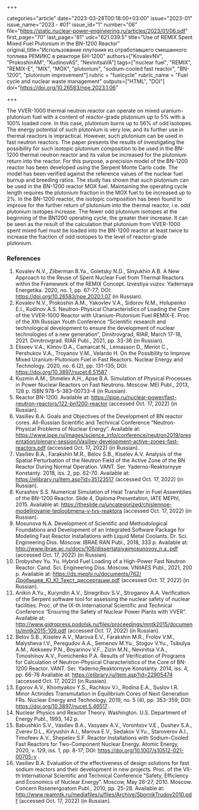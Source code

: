 +++

categories="article"
date="2023-03-28T00:18:00+03:00"
issue="2023-01"
issue_name="2023 - #01"
issue_id="1"
number="06"
file="https://static.nuclear-power-engineering.ru/articles/2023/01/06.pdf"
first_page="70"
last_page="81"
udc="621.039.5"
title="Use of REMIX Spent Mixed Fuel Plutonium in the BN-1200 Reactor"
original_title="Использование плутония из отработавшего смешанного топлива РЕМИКС в реакторе БН-1200"
authors=["KovalevNV", "ProkoshinAM", "KudinovAS", "NevinitsaVA"]
tags=["nuclear fuel", "REMIX", "REMIX-E", "MIX", "MOX", "plutonium", "sodium-cooled fast reactor", "BN-1200", "plutonium improvement"]
rubric = "fuelcycle"
rubric_name = "Fuel cycle and nuclear waste management"
outputs=["HTML", "DOI"]
doi="https://doi.org/10.26583/npe.2023.1.06"

+++

The VVER-1000 thermal neutron reactor can operate on mixed uranium-plutonium fuel with a content of reactor-grade plutonium up to 5% with a 100% loaded core. In this case, plutonium burns up to 56% of odd isotopes. The energy potential of such plutonium is very low, and its further use in thermal reactors is impractical. However, such plutonium can be used in fast neutron reactors. The paper presents the results of investigating the possibility for such isotopic plutonium composition to be used in the BN-1200 thermal neutron reactor and its value be increased for the plutonium return into the reactor. For this purpose, a precision model of the BN-1200 reactor has been developed using the Serpent Monte Carlo code. The model has been verified against the reference values of the nuclear fuel burnup and breeding ratios. The study has shown that such plutonium can be used in the BN-1200 reactor MOX fuel. Maintaining the operating cycle length requires the plutonium fraction in the MOX fuel to be increased up to 2%. In the BN-1200 reactor, the isotopic composition has been found to improve for the further return of plutonium into the thermal reactor, i.e. odd plutonium isotopes increase. The fewer odd plutonium isotopes at the beginning of the BN1200 operating cycle, the greater their increase. It can be seen as the result of the calculation that plutonium from VVER-1000 spent mixed fuel must be loaded into the BN-1200 reactor at least twice to increase the fraction of odd isotopes to the level of reactor-grade plutonium.

### References

1. Kovalev N.V., Zilberman B.Ya., Goletsky N.D., Sinyukhin A.B. A New Approach to the Reuse of Spent Nuclear Fuel from Thermal Reactors within the Framework of the REMIX Concept. Izvestiya vuzov. Yadernaya Energetika. 2020, no. 1, pp. 67-77; DOI: https://doi.org/10.26583/npe.2020.1.07 (in Russian).
2. Kovalev N.V., Prokoshin A.M., Yakovlev V.A., Sidorov N.M., Holupenko E.I., Kudinov A.S. Neutron-Physical Characteristics of Loading the Core of the VVER-1000 Reactor with Uranium-Plutonium Fuel REMIX-E. Proc. of the Xth Russian Youth Conference “Scientific research and technological development to ensure the development of nuclear technologies of a new generation”, Dimitrovgrad, RIAR, March 17-18, 2021. Dimitrovgrad. RIAR Publ., 2021, pp. 33-36 (in Russian).
3. Eliseev V.A., Klinov D.A., Camarcat N., Lemasson D., Meriot C., Pershukov V.A., Troyanov V.M., Velardo H. On the Possibility to Improve Mixed Uranium-Plutonium Fuel in Fast Reactors. Nuclear Energy and Technology. 2020, no. 6 (2), pp. 131-135; DOI: https://doi.org/10.3897/nucet.6.51587 .
4. Kuzmin A.M., Shmelev A.H., Apse B.A. Simulation of Physical Processes in Power Nuclear Reactors on Fast Neutrons. Moscow. MEI Publ., 2013, 128 p. ISBN 978-5-383-00733-4 (in Russian).
5. Reactor BN-1200. Available at: https://ippe.ru/nuclear-power/fast-neutron-reactors/122-bn1200-reactor (accessed Oct. 17, 2022) (in Russian).
6. Vasiliev B.A. Goals and Objectives of the Development of BN reactor cores. All-Russian Scientific and Technical Conference “Neutron-Physical Problems of Nuclear Energy”. Available at: https://www.ippe.ru/images/science_info/conference/neutron2019/presentation/plenary-session/Vasiliev-development-active-zones-fast-reactors.pdf (accessed Oct. 17, 2022) (in Russian).
7. Vasiliev B.A., Farakshin M.R., Belov S.B., Kiselev A.V. Analysis of the Spatial Perturbation of the Neutron Field of the Active Zone of the BN Reactor During Normal Operation. VANT. Ser. Yaderno-Reaktornyye Konstanty. 2018, iss. 2, pp. 62-70. Available at: https://elibrary.ru/item.asp?id=35123517 (accessed Oct. 17, 2022) (in Russian).
8. Kurashov S.S. Numerical Simulation of Heat Transfer in Fuel Assemblies of the BN-1200 Reactor. Slide 4, Diploma Presentation, IATE MEPhI, 2015. Available at: https://theslide.ru/uncategorized/chislennoe-modelirovanie-teploobmena-v-tvs-reaktora (accessed Oct. 17, 2022) (in Russian).
9. Mosunova N.A. Development of Scientific and Methodological Foundations and Development of an Integrated Software Package for Modeling Fast Reactor Installations with Liquid Metal Coolants. Dr. Sci. Engineering Diss. Moscow. IBRAE RAN Publ., 2018, 333 p. Available at: http://www.ibrae.ac.ru/docs/108/dissertatsiyaimosunovoy_n.a..pdf (accessed Oct. 17, 2022) (in Russian).
10. Drobyshev Yu. Yu. Hybrid Fuel Loading of a High-Power Fast Neutron Reactor. Cand. Sci. Engineering Diss. Moscow. VNIIAES Publ., 2021, 200 p. Available at: https://ds.mephi.ru/documents/762/Дробышев_Ю_Ю_Текст_диссертации.pdf (accessed Oct. 17, 2022) (in Russian).
11. Anikin A.Yu., Kuryndin A.V., Sinegribov S.V., Stroganov A.A. Verification of the Serpent software tool for assessing the nuclear safety of nuclear facilities. Proc. of the IX-th International Scientific and Technical Conference “Ensuring the Safety of Nuclear Power Plants with VVER”. Available at: http://www.gidropress.podolsk.ru/files/proceedings/mntk2015/documents/mntk2015-109.pdf (accessed Oct. 17, 2022) (in Russian).
12. Belov S.B., Kiselev A.V., Marova E.V., Farakshin M.R., Frolov V.M., Malysheva I.V., Peregudov A.A., Semenov M.Yu., Stogov V.Yu., Tsibulya A.M., Alekseev P.N., Boyarinov V.F., Zizin M.N., Nevinitsa V.A., Timoshinov A.V., Fomichenko P.A. Results of Verification of Programs for Calculation of Neutron-Physical Characteristics of the Core of BN-1200 Reactor. VANT. Ser. Yaderno;Reaktornyye Konstanty. 2014, iss. 4, pp. 66-76 Available at: https://elibrary.ru/item.asp?id=22905474 (accessed Oct. 17, 2022) (in Russian).
13. Egorov A.V., Khomyakov Y.S., Rachkov V.I., Rodina E.A., Suslov I.R. Minor Actinides Transmutation in Equilibrium Cores of Next Generation FRs. Nuclear Energy and Technology. 2019, no. 5 (4), pp. 353-359; DOI: https://doi.org/10.3897/nucet.5.46517 .
14. Nuclear Physics and Reactor Theory. Washington. U.S. Department of Energy Publ., 1993, 142 p.
15. Babushkin S.V., Vasiliev B.A., Vasyaev A.V., Vorontsov V.E., Dushev S.A., Zverev D.L., Kiryushin A.I., Marova E.V., Sedakov V.Yu., Staroverov A.I., Timofeev A.V., Shepelev S.F. Reactor Installations with Sodium-Cooled Fast Reactors for Two-Component Nuclear Energy. Atomic Energy, 2020, v. 129, iss. 1, pp. 8-17; DOI: https://doi.org/10.1007/s10512-021-00705-y .
16. Vasiliev B.A. Evaluation of the effectiveness of design solutions for fast sodium reactors and their development in new projects. Proc. of the VII-th International Scientific and Technical Conference “Safety, Efficiency and Economics of Nuclear Energy”. Moscow, May 26-27, 2010. Moscow. Concern Rosenergoatom Publ., 2010, pp. 25-28. Available at: http://www.reamntk.ru/mediafiles/u/files/Archive/SbornikTrudov2010.pdf (accessed Oct. 17, 2022) (in Russian).